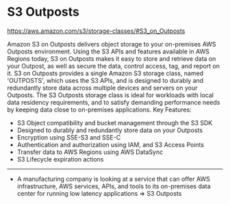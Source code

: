 # S3 Outposts

https://aws.amazon.com/s3/storage-classes/#S3_on_Outposts

Amazon S3 on Outposts delivers object storage to your on-premises AWS Outposts environment. Using the S3 APIs and features available in AWS Regions today, S3 on Outposts makes it easy to store and retrieve data on your Outpost, as well as secure the data, control access, tag, and report on it. S3 on Outposts provides a single Amazon S3 storage class, named 'OUTPOSTS', which uses the S3 APIs, and is designed to durably and redundantly store data across multiple devices and servers on your Outposts. The S3 Outposts storage class is ideal for workloads with local data residency requirements, and to satisfy demanding performance needs by keeping data close to on-premises applications.
Key Features:

- S3 Object compatibility and bucket management through the S3 SDK
- Designed to durably and redundantly store data on your Outposts
- Encryption using SSE-S3 and SSE-C
- Authentication and authorization using IAM, and S3 Access Points
- Transfer data to AWS Regions using AWS DataSync
- S3 Lifecycle expiration actions

---

- A manufacturing company is looking at a service that can offer AWS infrastructure, AWS services, APIs, and tools to its on-premises data center for running low latency applications => S3 Outposts
